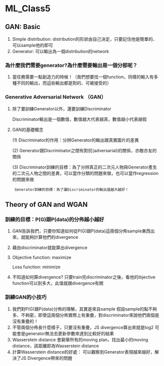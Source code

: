 # ML_Class5
## GAN: Basic
1. Simple distribution: distribution的形狀由自己決定，只要記住他是簡單的、可以sample他的即可
2. Generator: 可以輸出為一個distribution的network 
### 為什麼我們需要generator?為什麼需要輸出是一個分部呢？
1. 當任務需要一點創造力的時候！（我們想要找一個function，同樣的輸入有多種不同的輸出，而這些輸出都是對的、可被接受的）
### Generative Adversarial Network （GAN）
1. 除了要訓練Generator以外，還要訓練Discriminator
   
   Discriminator輸出是一個數值，數值越大代表越真，數值越小代表越假
   
2. GAN的基礎概念
  
    (1) Discriminator的作用：分辨Generator的輸出跟真實圖片的差異

    (2) Generator跟Discriminator之間有對抗(adversarial)的關係，亦敵亦友的關係
    
    (3) Discriminator訓練的目標：為了分辨真正的二次元人物與Generator產生的二次元人物之間的差異，可以當作分類的問題來做，也可以當作regression的問題來做
        
        Generator訓練的目標：為了讓Discriminator的輸出值越大越好！

## Theory of GAN and WGAN
### 訓練的目標：P(G)跟P(data)的分佈越小越好
1. GAN告訴我們，只要你知道如何從P(G)跟P(data)這兩個分佈sample東西出來，就能夠計算他們的divergence
2. 藉由discriminator就能算出divergence
3. Objective function: maximize

   Loss function: minimize
4. 不知道如何算divergence? 只要train完discriminator之後，看他的ibjective function可以到多大，此值就跟divergence有關

### 訓練GAN的小技巧
1. 我們對P(G)跟P(data)分佈的理解，其實是來自sample
   假設sample的點不夠多、不夠密，即使這兩個分佈實際上有重疊，對discriminator來說他們兩個是沒有重疊的！
2. 不管兩個分佈長什麼樣子，只要沒有重疊，JS divergence算出來就是log2
   可能會是generator無法去更新參數來達到比較好的結果
3. Wasserstein distance
   會窮舉所有的moving plan，找出最小的moving distance，該距離即為Wasserstein distance
4. 計算Wasserstein distance的好處： 可以觀察到Generator表現越來越好，解決了JS Divergence帶來的問題

